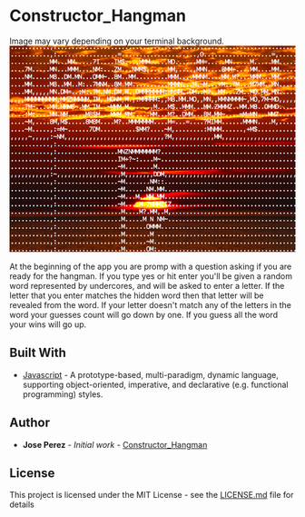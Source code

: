 # Constructor_Hangman
Image may vary depending on your terminal background.
<img src="/assets/images/hangman.png">


At the beginning of the app you are promp with a question asking if you are ready for the hangman. If you type yes or hit enter you'll be given a random word represented by undercores,  and will be asked to enter a letter. If the letter that you enter matches the hidden word then that letter will be revealed from the word. If your letter doesn't match any of the letters in the word your guesses count will go down by one. If you guess all the word your wins will go up.


## Built With

* [Javascript](https://www.javascript.com/) - A prototype-based, multi-paradigm, dynamic language, supporting object-oriented, imperative, and declarative (e.g. functional programming) styles.


## Author

* **Jose Perez** - *Initial work* - [Constructor_Hangman](https://github.com/jperez650/constructor_hangman)



## License

This project is licensed under the MIT License - see the [LICENSE.md](LICENSE.md) file for details

